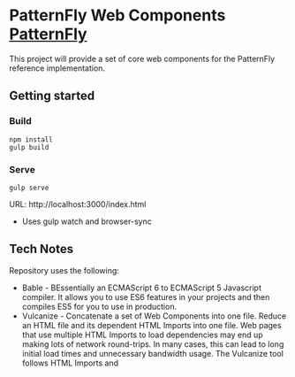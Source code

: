 # PatternFly Web Components [PatternFly](https://www.patternfly.org)
This project will provide a set of core web components for the PatternFly reference implementation.

## Getting started
### Build
    npm install
    gulp build
### Serve
    gulp serve
URL: http://localhost:3000/index.html
* Uses gulp watch and browser-sync

## Tech Notes

Repository uses the following:

* Bable - BEssentially an ECMAScript 6 to ECMAScript 5 Javascript compiler. It allows you to use ES6 features in your projects and then compiles ES5 for you to use in production.
* Vulcanize - Concatenate a set of Web Components into one file.  Reduce an HTML file and its dependent HTML Imports into one file.  Web pages that use multiple HTML Imports to load dependencies may end up making lots of network round-trips. In many cases, this can lead to long initial load times and unnecessary bandwidth usage. The Vulcanize tool follows HTML Imports and <script> tags to inline these external assets into a single page, to be used in production.
* Plumber - Prevent pipe breaking caused by errors from gulp plugins